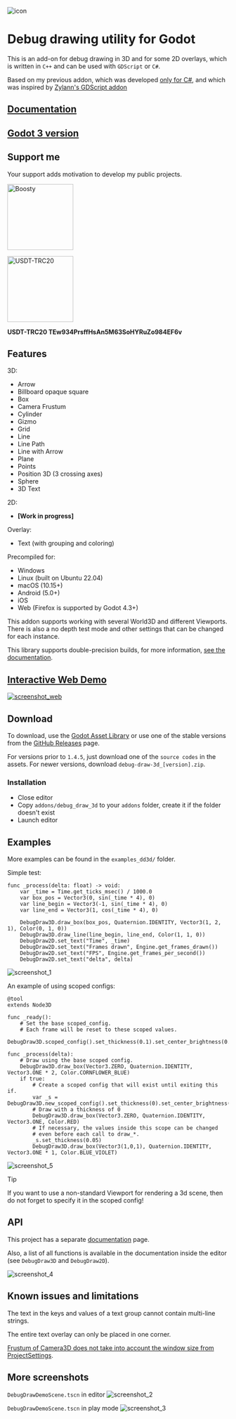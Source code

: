 ![icon](/images/icon_3d_128.png)

# Debug drawing utility for Godot

This is an add-on for debug drawing in 3D and for some 2D overlays, which is written in `C++` and can be used with `GDScript` or `C#`.

Based on my previous addon, which was developed [only for C#](https://github.com/DmitriySalnikov/godot_debug_draw_cs), and which was inspired by [Zylann's GDScript addon](https://github.com/Zylann/godot_debug_draw)

## [Documentation](https://dd3d.dmitriysalnikov.ru/docs/)

## [Godot 3 version](https://github.com/DmitriySalnikov/godot_debug_draw_3d/tree/godot_3)

## Support me

Your support adds motivation to develop my public projects.

<a href="https://boosty.to/dmitriysalnikov/donate"><img src="/docs/images/boosty.png" alt="Boosty" width=150px/></a>

<a href="#"><img src="/docs/images/USDT-TRC20.png" alt="USDT-TRC20" width=150px/></a>

<b>USDT-TRC20 TEw934PrsffHsAn5M63SoHYRuZo984EF6v</b>

## Features

3D:

* Arrow
* Billboard opaque square
* Box
* Camera Frustum
* Cylinder
* Gizmo
* Grid
* Line
* Line Path
* Line with Arrow
* Plane
* Points
* Position 3D (3 crossing axes)
* Sphere
* 3D Text

2D:

* **[Work in progress]**

Overlay:

* Text (with grouping and coloring)

Precompiled for:

* Windows
* Linux (built on Ubuntu 22.04)
* macOS (10.15+)
* Android (5.0+)
* iOS
* Web (Firefox is supported by Godot 4.3+)

This addon supports working with several World3D and different Viewports.
There is also a no depth test mode and other settings that can be changed for each instance.

This library supports double-precision builds, for more information, [see the documentation](https://dd3d.dmitriysalnikov.ru/docs/?page=md_docs_2DoublePrecision.html).

## [Interactive Web Demo](https://dd3d.dmitriysalnikov.ru/demo/)

[![screenshot_web](/images/screenshot_web.png)](https://dd3d.dmitriysalnikov.ru/demo/)

## Download

To download, use the [Godot Asset Library](https://godotengine.org/asset-library/asset/1766) or use one of the stable versions from the [GitHub Releases](https://github.com/DmitriySalnikov/godot_debug_draw_3d/releases) page.

For versions prior to `1.4.5`, just download one of the `source codes` in the assets. For newer versions, download `debug-draw-3d_[version].zip`.

### Installation

* Close editor
* Copy `addons/debug_draw_3d` to your `addons` folder, create it if the folder doesn't exist
* Launch editor

## Examples

More examples can be found in the `examples_dd3d/` folder.

Simple test:

```gdscript
func _process(delta: float) -> void:
    var _time = Time.get_ticks_msec() / 1000.0
    var box_pos = Vector3(0, sin(_time * 4), 0)
    var line_begin = Vector3(-1, sin(_time * 4), 0)
    var line_end = Vector3(1, cos(_time * 4), 0)

    DebugDraw3D.draw_box(box_pos, Quaternion.IDENTITY, Vector3(1, 2, 1), Color(0, 1, 0))
    DebugDraw3D.draw_line(line_begin, line_end, Color(1, 1, 0))
    DebugDraw2D.set_text("Time", _time)
    DebugDraw2D.set_text("Frames drawn", Engine.get_frames_drawn())
    DebugDraw2D.set_text("FPS", Engine.get_frames_per_second())
    DebugDraw2D.set_text("delta", delta)
```

![screenshot_1](/images/screenshot_1.png)

An example of using scoped configs:

```gdscript
@tool
extends Node3D

func _ready():
    # Set the base scoped_config.
    # Each frame will be reset to these scoped values.
    DebugDraw3D.scoped_config().set_thickness(0.1).set_center_brightness(0.6)

func _process(delta):
    # Draw using the base scoped config.
    DebugDraw3D.draw_box(Vector3.ZERO, Quaternion.IDENTITY, Vector3.ONE * 2, Color.CORNFLOWER_BLUE)
    if true:
        # Create a scoped config that will exist until exiting this if.
        var _s = DebugDraw3D.new_scoped_config().set_thickness(0).set_center_brightness(0.1)
        # Draw with a thickness of 0
        DebugDraw3D.draw_box(Vector3.ZERO, Quaternion.IDENTITY, Vector3.ONE, Color.RED)
        # If necessary, the values inside this scope can be changed
        # even before each call to draw_*.
        _s.set_thickness(0.05)
        DebugDraw3D.draw_box(Vector3(1,0,1), Quaternion.IDENTITY, Vector3.ONE * 1, Color.BLUE_VIOLET)
```

![screenshot_5](/images/screenshot_5.png)

> [!TIP]
>
> If you want to use a non-standard Viewport for rendering a 3d scene, then do not forget to specify it in the scoped config!

## API

This project has a separate [documentation](https://dd3d.dmitriysalnikov.ru/docs/) page.

Also, a list of all functions is available in the documentation inside the editor (see `DebugDraw3D` and `DebugDraw2D`).

![screenshot_4](/images/screenshot_4.png)

## Known issues and limitations

The text in the keys and values of a text group cannot contain multi-line strings.

The entire text overlay can only be placed in one corner.

[Frustum of Camera3D does not take into account the window size from ProjectSettings](https://github.com/godotengine/godot/issues/70362).

## More screenshots

`DebugDrawDemoScene.tscn` in editor
![screenshot_2](/images/screenshot_2.png)

`DebugDrawDemoScene.tscn` in play mode
![screenshot_3](/images/screenshot_3.png)

